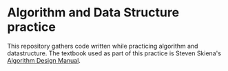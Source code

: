 # Algorithm and Data Structure practice

This repository gathers code written while practicing algorithm and datastructure. The textbook used as part of this practice is Steven Skiena's [Algorithm Design Manual](https://archive.org/details/2008-book-the-algorithm-design-manual).


